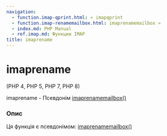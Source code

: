 ```yaml
---
navigation:
  - function.imap-qprint.html: « imapqprint
  - function.imap-renamemailbox.html: imaprenamemailbox »
  - index.md: PHP Manual
  - ref.imap.md: Функции IMAP
title: imaprename
---
```

# imaprename

(PHP 4, PHP 5, PHP 7, PHP 8)

imaprename - Псевдонім [imaprenamemailbox()](function.imap-renamemailbox.html)

### Опис

Ця функція є псевдонімом: [imaprenamemailbox()](function.imap-renamemailbox.html)
